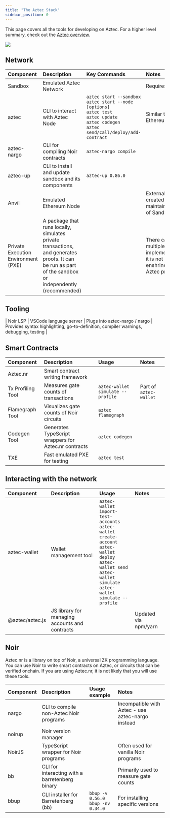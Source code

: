 ```yaml
---
title: "The Aztec Stack"
sidebar_position: 0
---
```


This page covers all the tools for developing on Aztec. For a higher level summary, check out the [Aztec overview](../../index.mdx).

<img src="/img/aztec_tech_stack.png" />

## Network

| Component | Description | Key Commands | Notes |
|:----------|:------------|:-------------|:-------------|
| Sandbox | Emulated Aztec Network | | Requires Docker | A local Aztec node and bundle of CLI tools: aztec, aztec-nargo, aztec-up, aztec-wallet |
| aztec | CLI to interact with Aztec Node | `aztec start --sandbox`<br/>`aztec start --node [options]`<br/>`aztec test`<br/>`aztec update`<br/>`aztec codegen`<br/>`aztec send/call/deploy/add-contract` | Similar to Ethereum's Geth |
| aztec-nargo | CLI for compiling Noir contracts | `aztec-nargo compile` | |s
| aztec-up | CLI to install and update sandbox and its components | `aztec-up 0.86.0` | |
| Anvil | Emulated Ethereum Node | | Externally created & maintained, part of Sandbox |
| Private Execution Environment (PXE) | A package that runs locally, simulates private transactions, and generates proofs. It can be run as part of the sandbox or independently (recommended)| | There can be multiple PXE implementations, it is not enshrined in the Aztec protocol |

## Tooling

| Noir LSP | VSCode language server | Plugs into aztec-nargo / nargo | Provides syntax highlighting, go-to-definition, compiler warnings, debugging, testing |

## Smart Contracts

| Component | Description | Usage | Notes |
|:----------|:------------|:------|:-------------|
| Aztec.nr | Smart contract writing framework | | | Similar to Solidity |
| Tx Profiling Tool | Measures gate counts of transactions | `aztec-wallet simulate --profile` | Part of `aztec-wallet` |
| Flamegraph Tool | Visualizes gate counts of Noir circuits | `aztec flamegraph` | | Part of `aztec` command |
| Codegen Tool | Generates TypeScript wrappers for Aztec.nr contracts | `aztec codegen` | | Part of `aztec` command |
| TXE | Fast emulated PXE for testing | `aztec test` | | Faster than PXE, similar to Foundry |

## Interacting with the network

| Component | Description | Usage | Notes |
|:----------|:------------|:-------------|:------|
| aztec-wallet | Wallet management tool | `aztec-wallet import-test-accounts`<br/>`aztec-wallet create-account`<br/>`aztec-wallet deploy`<br/>`aztec-wallet send`<br/>`aztec-wallet simulate`<br/>`aztec-wallet simulate --profile` |  |
| @aztec/aztec.js | JS library for managing accounts and contracts | | Updated via npm/yarn |

## Noir

Aztec.nr is a library on top of Noir, a universal ZK programming language. You can use Noir to write smart contracts on Aztec, or circuits that can be verified onchain. If you are using Aztec.nr, it is not likely that you will use these tools.

| Component | Description | Usage example | Notes |
|:----------|:------------|:-------------|:------|
| nargo | CLI to compile non-Aztec Noir programs | | Incompatible with Aztec - use aztec-nargo instead |
| noirup | Noir version manager | | |
| NoirJS | TypeScript wrapper for Noir programs | | Often used for vanilla Noir programs |
| bb | CLI for interacting with a barretenberg binary | | Primarily used to measure gate counts |
| bbup | CLI installer for Barretenberg (bb) | `bbup -v 0.56.0`<br/>`bbup -nv 0.34.0` | For installing specific versions |
